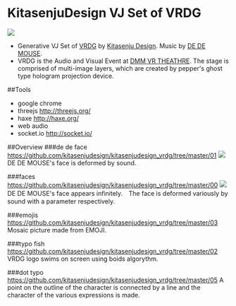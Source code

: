 # KitasenjuDesign VJ Set of VRDG
![](http://67.media.tumblr.com/ecacb20cfdb30777da985f216816c51e/tumblr_obwcsqmvR91t1xi2oo1_1280.jpg)

* Generative VJ Set of [VRDG](http://brdg.tokyo/) by [Kitasenju Design](https://kitasenjudesign.com). Music by [DE DE MOUSE](http://dedemouse.com/").
* VRDG is the Audio and Visual Event at [DMM VR THEATHRE](http://vr-theater.dmm.com/en/about/). The stage is comprised of multi-image layers, which are created by pepper's ghost type hologram projection device.

##Tools
* google chrome
* threejs http://threejs.org/
* haxe http://haxe.org/
* web audio
* socket.io http://socket.io/


##Overview
###de de face
https://github.com/kitasenjudesign/kitasenjudesign_vrdg/tree/master/01
![](http://66.media.tumblr.com/c065580f2a9159a4123ba3c89bdd006f/tumblr_occrwieYID1t1xi2oo1_1280.jpg)
DE DE MOUSE's face is deformed by sound.

###faces
https://github.com/kitasenjudesign/kitasenjudesign_vrdg/tree/master/00
![](http://67.media.tumblr.com/95e4beccd7bbc34fad0aa666813b5a52/tumblr_occrvomU5s1t1xi2oo1_1280.jpg)
DE DE MOUSE's face appears infinitely.　The face is deformed variously by sound with a parameter respectively.

###emojis
https://github.com/kitasenjudesign/kitasenjudesign_vrdg/tree/master/03
Mosaic picture made from EMOJI. 

###typo fish
https://github.com/kitasenjudesign/kitasenjudesign_vrdg/tree/master/02
VRDG logo swims on screen using boids algorythm.

###dot typo
https://github.com/kitasenjudesign/kitasenjudesign_vrdg/tree/master/05
A point on the outline of the character is connected by a line and the character of the various expressions is made.


